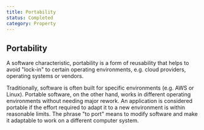 ```yaml
---
title: Portability
status: Completed
category: Property
---
```

## Portability

A software characteristic, portability is a form of reusability that helps to avoid "lock-in" to certain operating environments, e.g. cloud providers, operating systems or vendors. 

Traditionally, software is often built for specific environments (e.g. AWS or Linux). Portable software, on the other hand, works in different operating environments without needing major rework. An application is considered portable if the effort required to adapt it to a new environment is within reasonable limits. The phrase "to port" means to modify software and make it adaptable to work on a different computer system.
